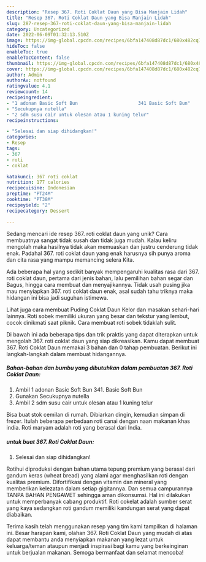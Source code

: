 ```yaml
---
description: "Resep 367. Roti Coklat Daun yang Bisa Manjain Lidah"
title: "Resep 367. Roti Coklat Daun yang Bisa Manjain Lidah"
slug: 287-resep-367-roti-coklat-daun-yang-bisa-manjain-lidah
category: Uncategorized
date: 2022-06-09T01:32:13.510Z
image: https://img-global.cpcdn.com/recipes/6bfa147408d87dc1/680x482cq70/367-roti-coklat-daun-foto-resep-utama.jpg
hideToc: false
enableToc: true
enableTocContent: false
thumbnail: https://img-global.cpcdn.com/recipes/6bfa147408d87dc1/680x482cq70/367-roti-coklat-daun-foto-resep-utama.jpg
cover: https://img-global.cpcdn.com/recipes/6bfa147408d87dc1/680x482cq70/367-roti-coklat-daun-foto-resep-utama.jpg
author: Admin
authorAv: notfound
ratingvalue: 4.1
reviewcount: 14
recipeingredient:
- "1 adonan Basic Soft Bun                      341 Basic Soft Bun"
- "Secukupnya nutella"
- "2 sdm susu cair untuk olesan atau 1 kuning telur"
recipeinstructions:

- "Selesai dan siap dihidangkan!"
categories:
- Resep
tags:
- 367
- roti
- coklat

katakunci: 367 roti coklat 
nutrition: 177 calories
recipecuisine: Indonesian
preptime: "PT24M"
cooktime: "PT38M"
recipeyield: "2"
recipecategory: Dessert

---
```





Sedang mencari ide resep 367. roti coklat daun yang unik? Cara membuatnya sangat tidak susah dan tidak juga mudah. Kalau keliru mengolah maka hasilnya tidak akan memuaskan dan justru cenderung tidak enak. Padahal 367. roti coklat daun yang enak harusnya sih punya aroma dan cita rasa yang mampu memancing selera Kita.





Ada beberapa hal yang sedikit banyak mempengaruhi kualitas rasa dari 367. roti coklat daun, pertama dari jenis bahan, lalu pemilihan bahan segar dan Bagus, hingga cara membuat dan menyajikannya. Tidak usah pusing jika mau menyiapkan 367. roti coklat daun enak,      asal sudah tahu triknya maka hidangan ini bisa jadi suguhan istimewa.














Lihat juga cara membuat Puding Coklat Daun Kelor dan masakan sehari-hari lainnya. Roti sobek memiliki ukuran yang besar dan tekstur yang lembut, cocok dinikmati saat piknik. Cara membuat roti sobek tidaklah sulit.






Di bawah ini ada beberapa tips dan trik praktis yang dapat diterapkan untuk mengolah 367. roti coklat daun yang siap dikreasikan. Kamu dapat membuat 367. Roti Coklat Daun memakai 3 bahan dan 0 tahap pembuatan. Berikut ini langkah-langkah dalam membuat hidangannya.

<!--inarticleads1-->

##### Bahan-bahan dan bumbu yang dibutuhkan dalam pembuatan 367. Roti Coklat Daun:

1. Ambil 1 adonan Basic Soft Bun                      341. Basic Soft Bun
1. Gunakan Secukupnya nutella
1. Ambil 2 sdm susu cair untuk olesan atau 1 kuning telur


Bisa buat stok cemilan di rumah. Dibiarkan dingin, kemudian simpan di frezer. Itulah beberapa perbedaan roti canai dengan naan makanan khas india. Roti maryam adalah roti yang berasal dari India. 

<!--inarticleads2-->

#####  untuk buat 367. Roti Coklat Daun:


1. Selesai dan siap dihidangkan!

Rotihui diproduksi dengan bahan utama tepung premium yang berasal dari gandum keras (wheat bread) yang alami agar menghasilkan roti dengan kualitas premium. Difortifikasi dengan vitamin dan mineral yang memberikan kelezatan dalam setiap gigitannya. Dan semua campurannya TANPA BAHAN PENGAWET sehingga aman dikonsumsi. Hal ini dilakukan untuk memperbanyak cabang produktif. Roti cokelat adalah sumber serat yang kaya sedangkan roti gandum memiliki kandungan serat yang dapat diabaikan. 

Terima kasih telah menggunakan resep yang tim kami tampilkan di halaman ini. Besar harapan kami, olahan 367. Roti Coklat Daun yang mudah di atas dapat membantu anda menyiapkan makanan yang lezat untuk keluarga/teman ataupun menjadi inspirasi bagi kamu yang berkeinginan untuk berjualan makanan. Semoga bermanfaat dan selamat mencoba!
